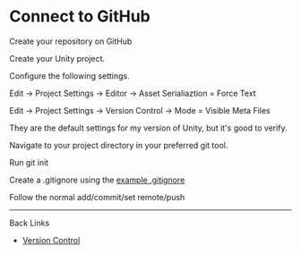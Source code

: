 # Connect to GitHub

Create your repository on GitHub

Create your Unity project.

Configure the following settings.  

Edit -> Project Settings -> Editor -> Asset Serialiaztion = Force Text

Edit -> Project Settings -> Version Control -> Mode = Visible Meta Files

They are the default settings for my version of Unity, but it's good to verify.

Navigate to your project directory in your preferred git tool.  

Run git init

Create a .gitignore using the [example .gitignore](./1_example_gitignore.md)

Follow the normal add/commit/set remote/push

---
Back Links

* [Version Control](../0_version_control.md)